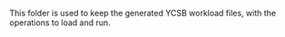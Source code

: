 This folder is used to keep the generated YCSB workload files, with the operations to load and run.

